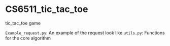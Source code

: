 # CS6511_tic_tac_toe
tic_tac_toe game

`Example_request.py`: An example of the request look like
`utils.py`: Functions for the core algorithm